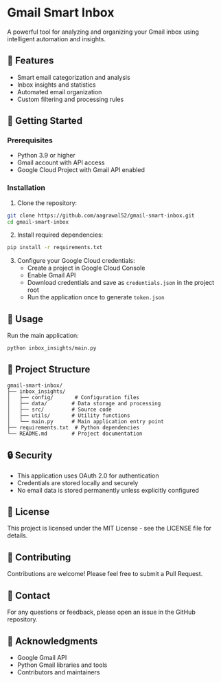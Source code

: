# Gmail Smart Inbox

A powerful tool for analyzing and organizing your Gmail inbox using intelligent automation and insights.

## 🌟 Features

- Smart email categorization and analysis
- Inbox insights and statistics
- Automated email organization
- Custom filtering and processing rules

## 🚀 Getting Started

### Prerequisites

- Python 3.9 or higher
- Gmail account with API access
- Google Cloud Project with Gmail API enabled

### Installation

1. Clone the repository:
```bash
git clone https://github.com/aagrawal52/gmail-smart-inbox.git
cd gmail-smart-inbox
```

2. Install required dependencies:
```bash
pip install -r requirements.txt
```

3. Configure your Google Cloud credentials:
   - Create a project in Google Cloud Console
   - Enable Gmail API
   - Download credentials and save as `credentials.json` in the project root
   - Run the application once to generate `token.json`

## 📝 Usage

Run the main application:
```bash
python inbox_insights/main.py
```

## 📁 Project Structure

```
gmail-smart-inbox/
├── inbox_insights/
│   ├── config/       # Configuration files
│   ├── data/        # Data storage and processing
│   ├── src/         # Source code
│   ├── utils/       # Utility functions
│   └── main.py      # Main application entry point
├── requirements.txt  # Python dependencies
└── README.md        # Project documentation
```

## 🔒 Security

- This application uses OAuth 2.0 for authentication
- Credentials are stored locally and securely
- No email data is stored permanently unless explicitly configured

## 📄 License

This project is licensed under the MIT License - see the LICENSE file for details.

## 🤝 Contributing

Contributions are welcome! Please feel free to submit a Pull Request.

## 📧 Contact

For any questions or feedback, please open an issue in the GitHub repository.

## 🙏 Acknowledgments

- Google Gmail API
- Python Gmail libraries and tools
- Contributors and maintainers